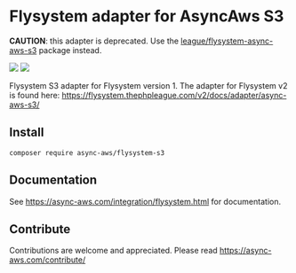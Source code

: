 # Flysystem adapter for AsyncAws S3

**CAUTION**: this adapter is deprecated. Use the
[league/flysystem-async-aws-s3](https://packagist.org/packages/league/flysystem-async-aws-s3)
package instead.

![](https://github.com/async-aws/flysystem-s3/workflows/Tests/badge.svg?branch=master)
![](https://github.com/async-aws/flysystem-s3/workflows/BC%20Check/badge.svg?branch=master)

Flysystem S3 adapter for Flysystem version 1. The adapter for Flysystem v2 is found
here: https://flysystem.thephpleague.com/v2/docs/adapter/async-aws-s3/

## Install

```cli
composer require async-aws/flysystem-s3
```

## Documentation

See https://async-aws.com/integration/flysystem.html for documentation.

## Contribute

Contributions are welcome and appreciated. Please read https://async-aws.com/contribute/
